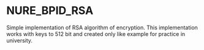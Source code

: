 # NURE_BPID_RSA
Simple implementation of RSA algorithm of encryption. This implementation works with keys to 512 bit and
created only like example for practice in university.
